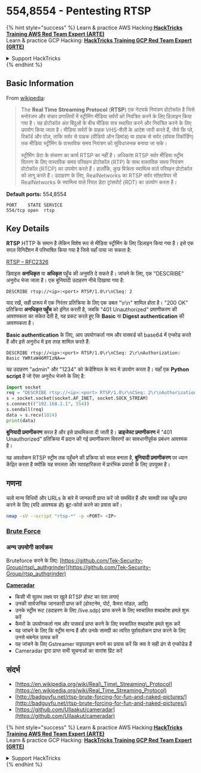 # 554,8554 - Pentesting RTSP

{% hint style="success" %}
Learn & practice AWS Hacking:<img src="../.gitbook/assets/arte.png" alt="" data-size="line">[**HackTricks Training AWS Red Team Expert (ARTE)**](https://training.hacktricks.xyz/courses/arte)<img src="../.gitbook/assets/arte.png" alt="" data-size="line">\
Learn & practice GCP Hacking: <img src="../.gitbook/assets/grte.png" alt="" data-size="line">[**HackTricks Training GCP Red Team Expert (GRTE)**<img src="../.gitbook/assets/grte.png" alt="" data-size="line">](https://training.hacktricks.xyz/courses/grte)

<details>

<summary>Support HackTricks</summary>

* Check the [**subscription plans**](https://github.com/sponsors/carlospolop)!
* **Join the** 💬 [**Discord group**](https://discord.gg/hRep4RUj7f) or the [**telegram group**](https://t.me/peass) or **follow** us on **Twitter** 🐦 [**@hacktricks\_live**](https://twitter.com/hacktricks_live)**.**
* **Share hacking tricks by submitting PRs to the** [**HackTricks**](https://github.com/carlospolop/hacktricks) and [**HackTricks Cloud**](https://github.com/carlospolop/hacktricks-cloud) github repos.

</details>
{% endhint %}

## Basic Information

From [wikipedia](https://en.wikipedia.org/wiki/Real_Time_Streaming_Protocol):

> The **Real Time Streaming Protocol** (**RTSP**) एक नेटवर्क नियंत्रण प्रोटोकॉल है जिसे मनोरंजन और संचार प्रणालियों में स्ट्रीमिंग मीडिया सर्वरों को नियंत्रित करने के लिए डिज़ाइन किया गया है। यह प्रोटोकॉल अंत बिंदुओं के बीच मीडिया सत्र स्थापित करने और नियंत्रित करने के लिए उपयोग किया जाता है। मीडिया सर्वरों के ग्राहक VHS-शैली के आदेश जारी करते हैं, जैसे कि प्ले, रिकॉर्ड और पॉज़, ताकि सर्वर से ग्राहक (वीडियो ऑन डिमांड) या ग्राहक से सर्वर (वॉयस रिकॉर्डिंग) तक मीडिया स्ट्रीमिंग के वास्तविक समय नियंत्रण को सुविधाजनक बनाया जा सके।
>
> स्ट्रीमिंग डेटा के संचरण का कार्य RTSP का नहीं है। अधिकांश RTSP सर्वर मीडिया स्ट्रीम वितरण के लिए वास्तविक समय परिवहन प्रोटोकॉल (RTP) के साथ वास्तविक समय नियंत्रण प्रोटोकॉल (RTCP) का उपयोग करते हैं। हालाँकि, कुछ विक्रेता स्वामित्व वाले परिवहन प्रोटोकॉल को लागू करते हैं। उदाहरण के लिए, RealNetworks का RTSP सर्वर सॉफ़्टवेयर भी RealNetworks के स्वामित्व वाले रियल डेटा ट्रांसपोर्ट (RDT) का उपयोग करता है।

**Default ports:** 554,8554
```
PORT    STATE SERVICE
554/tcp open  rtsp
```
## Key Details

**RTSP** HTTP के समान है लेकिन विशेष रूप से मीडिया स्ट्रीमिंग के लिए डिज़ाइन किया गया है। इसे एक सरल विनिर्देशन में परिभाषित किया गया है जिसे यहाँ पाया जा सकता है:

[RTSP – RFC2326](https://tools.ietf.org/html/rfc2326)

डिवाइस **अनधिकृत** या **अधिकृत** पहुँच की अनुमति दे सकते हैं। जांचने के लिए, एक "DESCRIBE" अनुरोध भेजा जाता है। एक बुनियादी उदाहरण नीचे दिखाया गया है:

`DESCRIBE rtsp://<ip>:<port> RTSP/1.0\r\nCSeq: 2`

याद रखें, सही प्रारूप में एक निरंतर प्रतिक्रिया के लिए एक डबल "\r\n" शामिल होता है। "200 OK" प्रतिक्रिया **अनधिकृत पहुँच** को इंगित करती है, जबकि "401 Unauthorized" प्रमाणीकरण की आवश्यकता का संकेत देती है, यह प्रकट करते हुए कि **Basic** या **Digest authentication** की आवश्यकता है।

**Basic authentication** के लिए, आप उपयोगकर्ता नाम और पासवर्ड को base64 में एन्कोड करते हैं और इसे अनुरोध में इस तरह शामिल करते हैं:

`DESCRIBE rtsp://<ip>:<port> RTSP/1.0\r\nCSeq: 2\r\nAuthorization: Basic YWRtaW46MTIzNA==`

यह उदाहरण "admin" और "1234" को क्रेडेंशियल के रूप में उपयोग करता है। यहाँ एक **Python script** है जो ऐसा अनुरोध भेजने के लिए है:
```python
import socket
req = "DESCRIBE rtsp://<ip>:<port> RTSP/1.0\r\nCSeq: 2\r\nAuthorization: Basic YWRtaW46MTIzNA==\r\n\r\n"
s = socket.socket(socket.AF_INET, socket.SOCK_STREAM)
s.connect(("192.168.1.1", 554))
s.sendall(req)
data = s.recv(1024)
print(data)
```
**बुनियादी प्रमाणीकरण** सरल है और इसे प्राथमिकता दी जाती है। **डाइजेस्ट प्रमाणीकरण** में "401 Unauthorized" प्रतिक्रिया में प्रदान की गई प्रमाणीकरण विवरणों का सावधानीपूर्वक प्रबंधन आवश्यक है।

यह अवलोकन RTSP स्ट्रीम तक पहुँचने की प्रक्रिया को सरल बनाता है, **बुनियादी प्रमाणीकरण** पर ध्यान केंद्रित करता है क्योंकि यह सरलता और व्यावहारिकता में प्रारंभिक प्रयासों के लिए उपयुक्त है।

## गणना

चलो मान्य विधियों और URLs के बारे में जानकारी प्राप्त करें जो समर्थित हैं और सामग्री तक पहुँच प्राप्त करने के लिए (यदि आवश्यक हो) ब्रूट-फोर्स करने का प्रयास करें।
```bash
nmap -sV --script "rtsp-*" -p <PORT> <IP>
```
### [Brute Force](../generic-hacking/brute-force.md#rtsp)

### **अन्य उपयोगी कार्यक्रम**

Bruteforce करने के लिए: [https://github.com/Tek-Security-Group/rtsp\_authgrinder](https://github.com/Tek-Security-Group/rtsp_authgrinder)

[**Cameradar**](https://github.com/Ullaakut/cameradar)

* किसी भी सुलभ लक्ष्य पर खुले RTSP होस्ट का पता लगाएं
* उनकी सार्वजनिक जानकारी प्राप्त करें (होस्टनेम, पोर्ट, कैमरा मॉडल, आदि)
* उनके स्ट्रीम रूट (उदाहरण के लिए /live.sdp) प्राप्त करने के लिए स्वचालित शब्दकोश हमले शुरू करें
* कैमरों के उपयोगकर्ता नाम और पासवर्ड प्राप्त करने के लिए स्वचालित शब्दकोश हमले शुरू करें
* यह जांचने के लिए कि स्ट्रीम मान्य हैं और उनके सामग्री का त्वरित पूर्वावलोकन प्राप्त करने के लिए उनसे थंबनेल उत्पन्न करें
* यह जांचने के लिए Gstreamer पाइपलाइन बनाने का प्रयास करें कि क्या वे सही ढंग से एन्कोडेड हैं
* Cameradar द्वारा प्राप्त सभी सूचनाओं का सारांश प्रिंट करें

## संदर्भ

* [https://en.wikipedia.org/wiki/Real\_Time\_Streaming\_Protocol](https://en.wikipedia.org/wiki/Real_Time_Streaming_Protocol)
* [http://badguyfu.net/rtsp-brute-forcing-for-fun-and-naked-pictures/](http://badguyfu.net/rtsp-brute-forcing-for-fun-and-naked-pictures/)
* [https://github.com/Ullaakut/cameradar](https://github.com/Ullaakut/cameradar)

{% hint style="success" %}
Learn & practice AWS Hacking:<img src="../.gitbook/assets/arte.png" alt="" data-size="line">[**HackTricks Training AWS Red Team Expert (ARTE)**](https://training.hacktricks.xyz/courses/arte)<img src="../.gitbook/assets/arte.png" alt="" data-size="line">\
Learn & practice GCP Hacking: <img src="../.gitbook/assets/grte.png" alt="" data-size="line">[**HackTricks Training GCP Red Team Expert (GRTE)**<img src="../.gitbook/assets/grte.png" alt="" data-size="line">](https://training.hacktricks.xyz/courses/grte)

<details>

<summary>Support HackTricks</summary>

* Check the [**subscription plans**](https://github.com/sponsors/carlospolop)!
* **Join the** 💬 [**Discord group**](https://discord.gg/hRep4RUj7f) or the [**telegram group**](https://t.me/peass) or **follow** us on **Twitter** 🐦 [**@hacktricks\_live**](https://twitter.com/hacktricks_live)**.**
* **Share hacking tricks by submitting PRs to the** [**HackTricks**](https://github.com/carlospolop/hacktricks) and [**HackTricks Cloud**](https://github.com/carlospolop/hacktricks-cloud) github repos.

</details>
{% endhint %}
